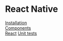 React Native
============

[Installation](./INSTALL.md)  
[Components](./COMPONENTS.md)  
[React](./REACT.md)
[Unit tests](./TESTS.md)